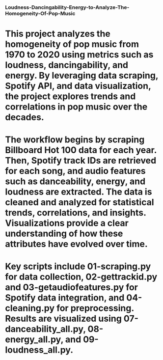 ### Loudness-Dancingability-Energy-to-Analyze-The-Homogeneity-Of-Pop-Music

# This project analyzes the homogeneity of pop music from 1970 to 2020 using metrics such as loudness, dancingability, and energy. By leveraging data scraping, Spotify API, and data visualization, the project explores trends and correlations in pop music over the decades.

# The workflow begins by scraping Billboard Hot 100 data for each year. Then, Spotify track IDs are retrieved for each song, and audio features such as danceability, energy, and loudness are extracted. The data is cleaned and analyzed for statistical trends, correlations, and insights. Visualizations provide a clear understanding of how these attributes have evolved over time.

# Key scripts include 01-scraping.py for data collection, 02-gettrackid.py and 03-getaudiofeatures.py for Spotify data integration, and 04-cleaning.py for preprocessing. Results are visualized using 07-danceability_all.py, 08-energy_all.py, and 09-loudness_all.py.
